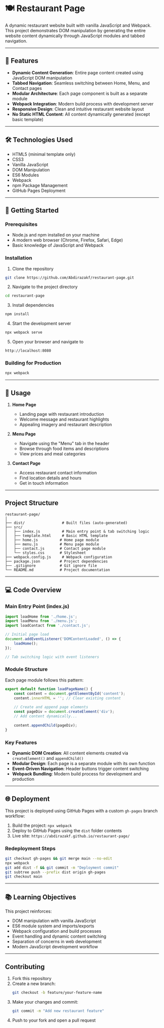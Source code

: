 # 🍽️ Restaurant Page
A dynamic restaurant website built with vanilla JavaScript and Webpack. This project demonstrates DOM manipulation by generating the entire website content dynamically through JavaScript modules and tabbed navigation.

---

## 🌟 Features
- **Dynamic Content Generation**: Entire page content created using JavaScript DOM manipulation
- **Tabbed Navigation**: Seamless switching between Home, Menu, and Contact pages
- **Modular Architecture**: Each page component is built as a separate module
- **Webpack Integration**: Modern build process with development server
- **Responsive Design**: Clean and intuitive restaurant website layout
- **No Static HTML Content**: All content dynamically generated (except basic template)

---

## 🛠️ Technologies Used
- HTML5 (minimal template only)
- CSS3
- Vanilla JavaScript
- DOM Manipulation
- ES6 Modules
- Webpack
- npm Package Management
- GitHub Pages Deployment

---

## 🚀 Getting Started

### Prerequisites
- Node.js and npm installed on your machine
- A modern web browser (Chrome, Firefox, Safari, Edge)
- Basic knowledge of JavaScript and Webpack

### Installation
1. Clone the repository
```bash
git clone https://github.com/Abdirazakf/restaurant-page.git
```

2. Navigate to the project directory
```bash
cd restaurant-page
```

3. Install dependencies
```bash
npm install
```

4. Start the development server
```bash
npx webpack serve
```

5. Open your browser and navigate to
```
http://localhost:8080
```

### Building for Production
```bash
npx webpack
```

---

## 📖 Usage
1. **Home Page**
   - Landing page with restaurant introduction
   - Welcome message and restaurant highlights
   - Appealing imagery and restaurant description

2. **Menu Page**
   - Navigate using the "Menu" tab in the header
   - Browse through food items and descriptions
   - View prices and meal categories

3. **Contact Page**
   - Access restaurant contact information
   - Find location details and hours
   - Get in touch information

---

## Project Structure
```
restaurant-page/
│
├── dist/                 # Built files (auto-generated)
├── src/
│   ├── index.js          # Main entry point & tab switching logic
│   ├── template.html     # Basic HTML template
│   ├── home.js          # Home page module
│   ├── menu.js          # Menu page module
│   ├── contact.js       # Contact page module
│   └── styles.css       # Stylesheet
├── webpack.config.js     # Webpack configuration
├── package.json         # Project dependencies
├── .gitignore           # Git ignore file
└── README.md            # Project documentation
```

---

## 💻 Code Overview

### Main Entry Point (index.js)
```javascript
import loadHome from './home.js';
import loadMenu from './menu.js';
import loadContact from './contact.js';

// Initial page load
document.addEventListener('DOMContentLoaded', () => {
    loadHome();
});

// Tab switching logic with event listeners
```

### Module Structure
Each page module follows this pattern:
```javascript
export default function loadPageName() {
    const content = document.getElementById('content');
    content.innerHTML = ''; // Clear existing content
    
    // Create and append page elements
    const pageDiv = document.createElement('div');
    // Add content dynamically...
    
    content.appendChild(pageDiv);
}
```

### Key Features
- **Dynamic DOM Creation**: All content elements created via `createElement()` and `appendChild()`
- **Modular Design**: Each page is a separate module with its own function
- **Event-Driven Navigation**: Header buttons trigger content switching
- **Webpack Bundling**: Modern build process for development and production

---

## 🌐 Deployment
This project is deployed using GitHub Pages with a custom `gh-pages` branch workflow:

1. Build the project: `npx webpack`
2. Deploy to GitHub Pages using the `dist` folder contents
3. Live site: `https://abdirazakf.github.io/restaurant-page/`

### Redeployment Steps
```bash
git checkout gh-pages && git merge main --no-edit
npx webpack
git add dist -f && git commit -m "Deployment commit"
git subtree push --prefix dist origin gh-pages
git checkout main
```

---

## 📚 Learning Objectives
This project reinforces:
- DOM manipulation with vanilla JavaScript
- ES6 module system and imports/exports
- Webpack configuration and build processes
- Event handling and dynamic content switching
- Separation of concerns in web development
- Modern JavaScript development workflow

---

## Contributing
1. Fork this repository  
2. Create a new branch:  
   ```bash
   git checkout -b feature/your-feature-name
   ```
3. Make your changes and commit:  
   ```bash
   git commit -m "Add new restaurant feature"
   ```
4. Push to your fork and open a pull request